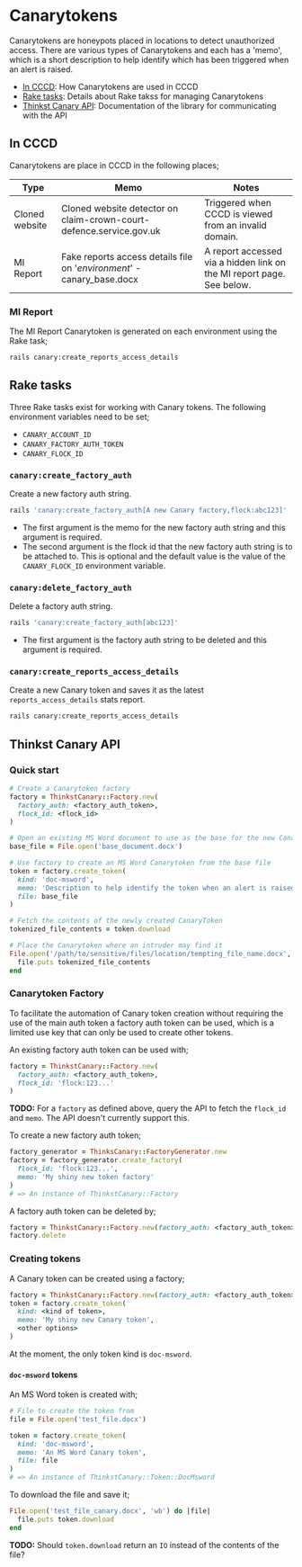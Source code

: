 # Canarytokens

Canarytokens are honeypots placed in locations to detect unauthorized access.
There are various types of Canarytokens and each has a 'memo', which is a short
description to help identify which has been triggered when an alert is raised.

* [In CCCD](#in-cccd): How Canarytokens are used in CCCD
* [Rake tasks](#rake-tasks): Details about Rake takss for managing Canarytokens
* [Thinkst Canary API](#thinkst-canary-api): Documentation of the library for communicating with the API
## In CCCD

Canarytokens are place in CCCD in the following places;

| Type | Memo | Notes |
|---|---|---|
| Cloned website | Cloned website detector on claim-crown-court-defence.service.gov.uk | Triggered when CCCD is viewed from an invalid domain.
| MI Report | Fake reports access details file on '_environment_' - canary_base.docx | A report accessed via a hidden link on the MI report page. See below.

### MI Report

The MI Report Canarytoken is generated on each environment using the Rake task;

```bash
rails canary:create_reports_access_details
```



## Rake tasks

Three Rake tasks exist for working with Canary tokens. The following
environment variables need to be set;

* `CANARY_ACCOUNT_ID`
* `CANARY_FACTORY_AUTH_TOKEN`
* `CANARY_FLOCK_ID`

### `canary:create_factory_auth`

Create a new factory auth string.

```bash
rails 'canary:create_factory_auth[A new Canary factory,flock:abc123]'
```

* The first argument is the memo for the new factory auth string and this
  argument is required.
* The second argument is the flock id that the new factory auth string is to be
  attached to. This is optional and the default value is the value of the
  `CANARY_FLOCK_ID` environment variable.

### `canary:delete_factory_auth`

Delete a factory auth string.

```bash
rails 'canary:create_factory_auth[abc123]'
```

* The first argument is the factory auth string to be deleted and this argument
  is required.

### `canary:create_reports_access_details`

Create a new Canary token and saves it as the latest `reports_access_details`
stats report.

```bash
rails canary:create_reports_access_details
```

## Thinkst Canary API

### Quick start

```ruby
# Create a Canarytoken factory
factory = ThinkstCanary::Factory.new(
  factory_auth: <factory_auth_token>,
  flock_id: <flock_id>
)

# Open an existing MS Word document to use as the base for the new Canarytoken
base_file = File.open('base_document.docx')

# Use factory to create an MS Word Canarytoken from the base file
token = factory.create_token(
  kind: 'doc-msword',
  memo: 'Description to help identify the token when an alert is raised',
  file: base_file
)

# Fetch the contents of the newly created CanaryToken
tokenized_file_contents = token.download

# Place the Canarytoken where an intruder may find it
File.open('/path/to/sensitive/files/location/tempting_file_name.docx', 'wb') do |file|
  file.puts tokenized_file_contents
end
```

### Canarytoken Factory

To facilitate the automation of Canary token creation without requiring the
use of the main auth token a factory auth token can be used, which is a limited
use key that can only be used to create other tokens.

An existing factory auth token can be used with;

```ruby
factory = ThinkstCanary::Factory.new(
  factory_auth: <factory_auth_token>,
  flock_id: 'flock:123...'
)
```

**TODO:** For a `factory` as defined above, query the API to fetch the
`flock_id` and `memo`. The API doesn't currently support this.

To create a new factory auth token;

```ruby
factory_generator = ThinksCanary::FactoryGenerator.new
factory = factory_generator.create_factory(
  flock_id: 'flock:123...',
  memo: 'My shiny new token factory'
)
# => An instance of ThinkstCanary::Factory
```

A factory auth token can be deleted by;

```ruby
factory = ThinkstCanary::Factory.new(factory_auth: <factory_auth_token>)
factory.delete
```

### Creating tokens

A Canary token can be created using a factory;

```ruby
factory = ThinkstCanary::Factory.new(factory_auth: <factory_auth_token>, flock_id: 'flock:123...')
token = factory.create_token(
  kind: <kind of token>,
  memo: 'My shiny new Canary token',
  <other options>
)
```

At the moment, the only token kind is `doc-msword`.

#### `doc-msword` tokens

An MS Word token is created with;

```ruby
# File to create the token from
file = File.open('test_file.docx')

token = factory.create_token(
  kind: 'doc-msword',
  memo: 'An MS Word Canary token',
  file: file
)
# => An instance of ThinkstCanary::Token::DocMsword
```

To download the file and save it;

```ruby
File.open('test_file_canary.docx', 'wb') do |file|
  file.puts token.download
end
```

**TODO:** Should `token.download` return an `IO` instead of the contents of the file?

